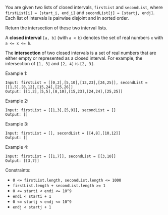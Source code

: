 You are given two lists of closed intervals, `firstList` and `secondList`, where `firstList[i] = [start_i, end_i]` and `secondList[j] = [startj, endj]`. Each list of intervals is pairwise disjoint and in sorted order.

Return the intersection of these two interval lists.

A **closed interval** `[a, b]` (with `a < b`) denotes the set of real numbers `x` with `a <= x <= b`.

The **intersection** of two closed intervals is a set of real numbers that are either empty or represented as a closed interval. For example, the intersection of `[1, 3]` and `[2, 4]` is `[2, 3]`.

Example 1:
```
Input: firstList = [[0,2],[5,10],[13,23],[24,25]], secondList = [[1,5],[8,12],[15,24],[25,26]]
Output: [[1,2],[5,5],[8,10],[15,23],[24,24],[25,25]]
```

Example 2:
```
Input: firstList = [[1,3],[5,9]], secondList = []
Output: []
```

Example 3:
```
Input: firstList = [], secondList = [[4,8],[10,12]]
Output: []
```

Example 4:
```
Input: firstList = [[1,7]], secondList = [[3,10]]
Output: [[3,7]]
```

Constraints:
* `0 <= firstList.length, secondList.length <= 1000`
* `firstList.length + secondList.length >= 1`
* `0 <= starti < endi <= 10^9`
* `endi < starti + 1`
* `0 <= startj < endj <= 10^9`
* `endj < startj + 1`
